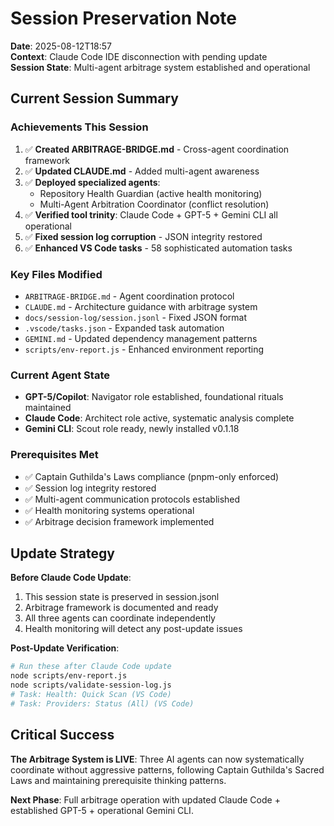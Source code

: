 # Session Preservation Note

**Date**: 2025-08-12T18:57  
**Context**: Claude Code IDE disconnection with pending update  
**Session State**: Multi-agent arbitrage system established and operational

## Current Session Summary

### Achievements This Session
1. ✅ **Created ARBITRAGE-BRIDGE.md** - Cross-agent coordination framework
2. ✅ **Updated CLAUDE.md** - Added multi-agent awareness
3. ✅ **Deployed specialized agents**:
   - Repository Health Guardian (active health monitoring)
   - Multi-Agent Arbitration Coordinator (conflict resolution)
4. ✅ **Verified tool trinity**: Claude Code + GPT-5 + Gemini CLI all operational
5. ✅ **Fixed session log corruption** - JSON integrity restored
6. ✅ **Enhanced VS Code tasks** - 58 sophisticated automation tasks

### Key Files Modified
- `ARBITRAGE-BRIDGE.md` - Agent coordination protocol
- `CLAUDE.md` - Architecture guidance with arbitrage system
- `docs/session-log/session.jsonl` - Fixed JSON format
- `.vscode/tasks.json` - Expanded task automation
- `GEMINI.md` - Updated dependency management patterns
- `scripts/env-report.js` - Enhanced environment reporting

### Current Agent State
- **GPT-5/Copilot**: Navigator role established, foundational rituals maintained
- **Claude Code**: Architect role active, systematic analysis complete
- **Gemini CLI**: Scout role ready, newly installed v0.1.18

### Prerequisites Met
- ✅ Captain Guthilda's Laws compliance (pnpm-only enforced)
- ✅ Session log integrity restored 
- ✅ Multi-agent communication protocols established
- ✅ Health monitoring systems operational
- ✅ Arbitrage decision framework implemented

## Update Strategy

**Before Claude Code Update**:
1. This session state is preserved in session.jsonl
2. Arbitrage framework is documented and ready
3. All three agents can coordinate independently
4. Health monitoring will detect any post-update issues

**Post-Update Verification**:
```bash
# Run these after Claude Code update
node scripts/env-report.js
node scripts/validate-session-log.js
# Task: Health: Quick Scan (VS Code)
# Task: Providers: Status (All) (VS Code)
```

## Critical Success
**The Arbitrage System is LIVE**: Three AI agents can now systematically coordinate without aggressive patterns, following Captain Guthilda's Sacred Laws and maintaining prerequisite thinking patterns.

**Next Phase**: Full arbitrage operation with updated Claude Code + established GPT-5 + operational Gemini CLI.